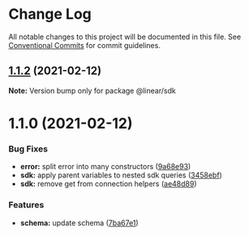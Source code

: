 # Change Log

All notable changes to this project will be documented in this file.
See [Conventional Commits](https://conventionalcommits.org) for commit guidelines.

## [1.1.2](https://github.com/linear/linear/compare/@linear/sdk@1.1.0...@linear/sdk@1.1.2) (2021-02-12)

**Note:** Version bump only for package @linear/sdk





# 1.1.0 (2021-02-12)

### Bug Fixes

- **error:** split error into many constructors ([9a68e93](https://github.com/linear/linear/commit/9a68e93aeb8d2a41e91a054ca2648d788fc1583e))
- **sdk:** apply parent variables to nested sdk queries ([3458ebf](https://github.com/linear/linear/commit/3458ebf5cee10066bbe93f0af1d0fe718d971ac9))
- **sdk:** remove get from connection helpers ([ae48d89](https://github.com/linear/linear/commit/ae48d89e80be1fafe4a4d94022eb71a1b365ff4d))

### Features

- **schema:** update schema ([7ba67e1](https://github.com/linear/linear/commit/7ba67e16654623cc5b352a2dcf9d6df8758f0a15))
